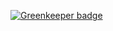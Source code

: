 

[![Greenkeeper badge](https://badges.greenkeeper.io/Kureev/react-native-network-proxy.svg)](https://greenkeeper.io/)